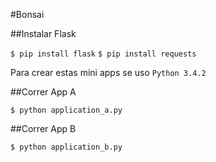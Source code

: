 #Bonsai

##Instalar Flask

`$ pip install flask`
`$ pip install requests`

Para crear estas mini apps se uso `Python 3.4.2`

##Correr App A

```
$ python application_a.py
```

##Correr App B

```
$ python application_b.py
```

